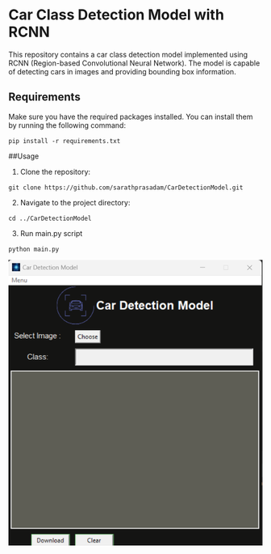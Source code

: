 # Car Class Detection Model with RCNN

This repository contains a car class detection model implemented using RCNN (Region-based Convolutional Neural Network). The model is capable of detecting cars in images and providing bounding box information.

## Requirements

Make sure you have the required packages installed. You can install them by running the following command:

```shell
pip install -r requirements.txt

```
##Usage
1. Clone the repository:
 ```shell
git clone https://github.com/sarathprasadam/CarDetectionModel.git
```
2. Navigate to the project directory:
```shell
cd ../CarDetectionModel
```
3. Run main.py script
 ```shell
python main.py
```

  ![Application Image](Images/application_image.png)
